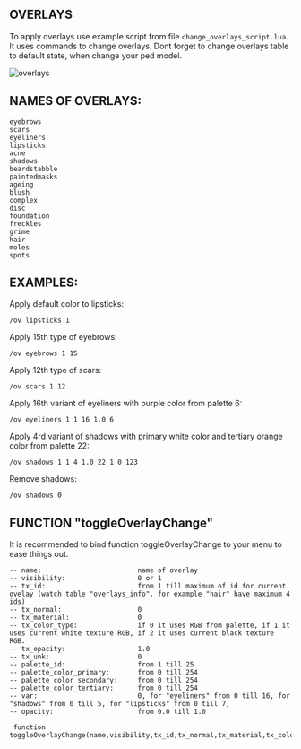 ## OVERLAYS

To apply overlays use example script from file ```change_overlays_script.lua```. It uses commands to change overlays. Dont forget to change overlays table to default state, when change your ped model.

![overlays](https://i.imgur.com/INGYjfI.png)

## NAMES OF OVERLAYS:
```
eyebrows
scars
eyeliners
lipsticks
acne
shadows
beardstabble
paintedmasks
ageing
blush
complex
disc
foundation
freckles
grime
hair
moles
spots
```

## EXAMPLES: 
Apply default color to lipsticks:
```
/ov lipsticks 1
```

Apply 15th type of eyebrows:
```
/ov eyebrows 1 15
```

Apply 12th type of scars:
```
/ov scars 1 12
```

Apply 16th variant of eyeliners with purple color from palette 6:
```
/ov eyeliners 1 1 16 1.0 6
```

Apply 4rd variant of shadows with primary white color and tertiary orange color from palette 22:
```
/ov shadows 1 1 4 1.0 22 1 0 123
```

Remove shadows:
```
/ov shadows 0
```


## FUNCTION  "toggleOverlayChange"

It is recommended to bind function toggleOverlayChange to your menu to ease things out.

```
-- name:                        name of overlay
-- visibility:                  0 or 1
-- tx_id:                       from 1 till maximum of id for current ovelay (watch table "overlays_info". for example "hair" have maximum 4 ids)
-- tx_normal:                   0
-- tx_material:                 0
-- tx_color_type:               if 0 it uses RGB from palette, if 1 it uses current white texture RGB, if 2 it uses current black texture RGB.
-- tx_opacity:                  1.0
-- tx_unk:                      0
-- palette_id:                  from 1 till 25
-- palette_color_primary:       from 0 till 254
-- palette_color_secondary:     from 0 till 254
-- palette_color_tertiary:      from 0 till 254
-- var:                         0, for "eyeliners" from 0 till 16, for "shadows" from 0 till 5, for "lipsticks" from 0 till 7,
-- opacity:                     from 0.0 till 1.0

 function toggleOverlayChange(name,visibility,tx_id,tx_normal,tx_material,tx_color_type,tx_opacity,tx_unk,palette_id,palette_color_primary,palette_color_secondary,palette_color_tertiary,var,opacity)
```
